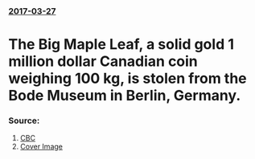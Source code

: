 ### [2017-03-27](/news/2017/03/27/index.md)

# The Big Maple Leaf, a solid gold 1 million dollar Canadian coin weighing 100 kg, is stolen from the Bode Museum in Berlin, Germany.




### Source:

1. [CBC](http://www.cbc.ca/news/entertainment/cdn-coin-berlin-stolen-1.4042325)
1. [Cover Image](https://i.cbc.ca/1.4042338.1490625564!/cpImage/httpImage/image.jpg_gen/derivatives/16x9_1180/germany-museum-heist.jpg)
